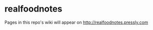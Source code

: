 realfoodnotes
=============

Pages in this repo's wiki will appear on http://realfoodnotes.pressly.com

